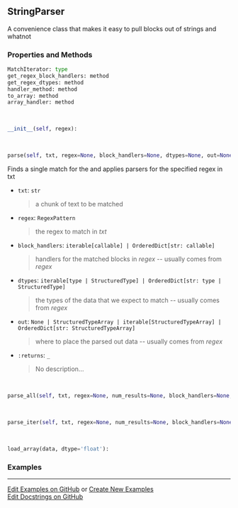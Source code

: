 ## <a id="McUtils.Parsers.StringParser.StringParser">StringParser</a>
A convenience class that makes it easy to pull blocks out of strings and whatnot

### Properties and Methods
```python
MatchIterator: type
get_regex_block_handlers: method
get_regex_dtypes: method
handler_method: method
to_array: method
array_handler: method
```
<a id="McUtils.Parsers.StringParser.StringParser.__init__">&nbsp;</a>
```python
__init__(self, regex): 
```

<a id="McUtils.Parsers.StringParser.StringParser.parse">&nbsp;</a>
```python
parse(self, txt, regex=None, block_handlers=None, dtypes=None, out=None): 
```
Finds a single match for the and applies parsers for the specified regex in txt
- `txt`: `str`
    >a chunk of text to be matched
- `regex`: `RegexPattern`
    >the regex to match in _txt_
- `block_handlers`: `iterable[callable] | OrderedDict[str: callable]`
    >handlers for the matched blocks in _regex_ -- usually comes from _regex_
- `dtypes`: `iterable[type | StructuredType] | OrderedDict[str: type | StructuredType]`
    >the types of the data that we expect to match -- usually comes from _regex_
- `out`: `None | StructuredTypeArray | iterable[StructuredTypeArray] | OrderedDict[str: StructuredTypeArray]`
    >where to place the parsed out data -- usually comes from _regex_
- `:returns`: `_`
    >No description...

<a id="McUtils.Parsers.StringParser.StringParser.parse_all">&nbsp;</a>
```python
parse_all(self, txt, regex=None, num_results=None, block_handlers=None, dtypes=None, out=None): 
```

<a id="McUtils.Parsers.StringParser.StringParser.parse_iter">&nbsp;</a>
```python
parse_iter(self, txt, regex=None, num_results=None, block_handlers=None, dtypes=None): 
```

<a id="McUtils.Parsers.StringParser.StringParser.load_array">&nbsp;</a>
```python
load_array(data, dtype='float'): 
```

### Examples


___

[Edit Examples on GitHub](https://github.com/McCoyGroup/References/edit/gh-pages/Documentation/examples/McUtils/Parsers/StringParser/StringParser.md) or 
[Create New Examples](https://github.com/McCoyGroup/References/new/gh-pages/?filename=Documentation/examples/McUtils/Parsers/StringParser/StringParser.md) <br/>
[Edit Docstrings on GitHub](https://github.com/McCoyGroup/McUtils/edit/master/Parsers/StringParser.py?message=Update%20Docs)